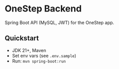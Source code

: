 # OneStep Backend
Spring Boot API (MySQL, JWT) for the OneStep app.

## Quickstart
- JDK 21+, Maven
- Set env vars (see `.env.sample`)
- Run: `mvn spring-boot:run`
